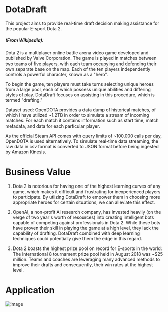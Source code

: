 # DotaDraft
This project aims to provide real-time draft decision making assistance for the popular E-sport Dota 2. 
##### (From Wikipedia):
Dota 2 is a multiplayer online battle arena video game developed and published by Valve Corporation. The game is played in matches between 
two teams of five players, with each team occupying and defending their own separate base on the map. 
Each of the ten players independently controls a powerful character, known as a "hero".

To begin the game, ten players must take turns selecting unique heroes from a large pool, each of which possess unique
abilities and differing styles of play. DotaDraft focuses on assisting in this procedure, which is termed "drafting."

Dataset used:
OpenDOTA provides a data dump of historical matches, of which I have utilized ~1.2TB in order to simulate a stream of incoming matches. 
For each match it contains information such as start time, match metadata, and data for each particular player.

As the official Steam API comes with query limits of ~100,000 calls per day, OpenDOTA is used alternatively. 
To simulate real-time data streaming, the raw data in csv format is converted to JSON format before being ingested by Amazon Kinesis.

# Business Value

1. Dota 2 is notorious for having one of the highest learning curves of any game, which makes it difficult and frustrating for inexperienced players
to participate. By utlizing DotaDraft to empower them in choosing more appropriate heroes for certain situations, we can alleviate this effect. 

2. OpenAI, a non-profit AI research company, has invested heavily (on the verge of two year's worth of resources) into creating intelligent bots 
capable of competing against professionals in Dota 2. While these bots have proven their skill in 
playing the game at a high level, they lack the capability of drafting. DotaDraft combined with deep learning techniques 
could potentially give them the edge in this regard. 

3. Dota 2 boasts the highest prize pool on record for E-sports in the world: The International 8 tournament prize pool held in August 2018
was ~$25 million. Teams and coaches are leveraging many advanced methods to improve their drafts and consequently, their win rates at the 
highest level. 

# Application

![image](https://user-images.githubusercontent.com/19723619/47166562-77352b00-d2ca-11e8-9900-3697112f5539.png)


